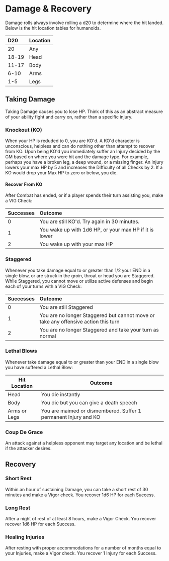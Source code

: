 # Damage & Recovery
Damage rolls always involve rolling a d20 to determine where the hit landed. Below is the hit location tables for humanoids.

| D20   | Location |
|:----- |:-------- |
| 20    | Any      |
| 18-19 | Head     |
| 11-17 | Body     | 
| 6-10  | Arms     |
| 1-5   | Legs     |

## Taking Damage
Taking Damage causes you to lose HP. Think of this as an abstract measure of your ability fight and carry on, rather than a specific injury. 

### Knockout (KO)
When your HP is reduded to 0, you are KO'd. A KO'd character is unconscious, helpless and can do nothing other than attempt to recover from KO. Upon being KO'd you immediately suffer an Injury decided by the GM based on where you were hit and the damage type. For example, perhaps you have a broken leg, a deep wound, or a missing finger. An Injury lowers your max HP by 5 and increases the Difficulty of all Checks by 2. If a KO would drop your Max HP to zero or below, you die.

#### Recover From KO
After Combat has ended, or if a player spends their turn assisting you, make a VIG Check:

| Successes | Outcome |
|:----------|:--------|
| 0         | You are still KO'd. Try again in 30 minutes. |
| 1         | You wake up with 1d6 HP, or your max HP if it is lower |
| 2         | You wake up with your max HP |

### Staggered
Whenever you take damage equal to or greater than 1/2 your END in a single blow, or are struck in the groin, throat or head you are Staggered. While Staggered, you cannot move or utilize active defenses and begin each of your turns with a VIG Check:

| Successes | Outcome |
|:----------|:--------|
| 0         | You are still Staggered |
| 1         | You are no longer Staggered but cannot move or take any offensive action this turn |
| 2         | You are no longer Staggered and take your turn as normal |

### Lethal Blows
Whenever take damage equal to or greater than your END in a single blow you have suffered a Lethal Blow:

| Hit Location | Outcome                                                  |
| ------------ | -------------------------------------------------------- |
| Head         | You die instantly                                        |
| Body         | You die but you can give a death speech                  |
| Arms or Legs | You are maimed or dismembered. Suffer 1 permanent Injury and KO |

### Coup De Grace
An attack against a helpless opponent may target any location and be lethal if the attacker desires.

## Recovery

### Short Rest
Within an hour of sustaining Damage, you can take a short rest of 30 minutes and make a Vigor check. You recover 1d6 HP for each Success.

### Long Rest
After a night of rest of at least 8 hours, make a Vigor Check. You recover recover 1d6 HP for each Success.

### Healing Injuries
After resting with proper accommodations for a number of months equal to your Injuries, make a Vigor check. You recover 1 Injury for each Success.